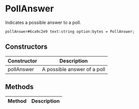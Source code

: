 # PollAnswer
Indicates a possible answer to a poll.

```
pollAnswer#6ca9c2e9 text:string option:bytes = PollAnswer;
```

## Constructors
| Constructor | Description |
| ---- | ----------- |
| pollAnswer | A possible answer of a poll |


## Methods
| Method | Description |
| ---- | ----------- |


